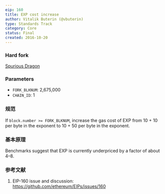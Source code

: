 ```yaml
---
eip: 160
title: EXP cost increase
author: Vitalik Buterin (@vbuterin)
type: Standards Track
category: Core
status: Final
created: 2016-10-20
---
```


### Hard fork
[Spurious Dragon](./eip-607.md)

### Parameters
- `FORK_BLKNUM`: 2,675,000
- `CHAIN_ID`: 1

### 规范

If `block.number >= FORK_BLKNUM`, increase the gas cost of EXP from 10 + 10 per byte in the exponent to 10 + 50 per byte in the exponent.

### 基本原理

Benchmarks suggest that EXP is currently underpriced by a factor of about 4–8.

### 参考文献

1. EIP-160 issue and discussion: https://github.com/ethereum/EIPs/issues/160
